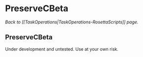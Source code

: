# PreserveCBeta
*Back to [[TaskOperations|TaskOperations-RosettaScripts]] page.*
## PreserveCBeta

Under development and untested. Use at your own risk.

